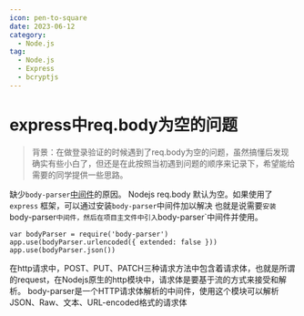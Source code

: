 ```yaml
---
icon: pen-to-square
date: 2023-06-12
category:
  - Node.js
tag:
  - Node.js
  - Express
  - bcryptjs
---
```


# express中req.body为空的问题
> 背景：在做登录验证的时候遇到了req.body为空的问题，虽然搞懂后发现确实有些小白了，但还是在此按照当初遇到问题的顺序来记录下，希望能给需要的同学提供一些思路。

缺少`body-parser`[中间件](https://cloud.tencent.com/product/tdmq?from_column=20065&from=20065)的原因。
Nodejs req.body 默认为空。如果使用了 `express` 框架，可以通过安装`body-parser`中间件加以解决
也就是说需要`安装`body-parser`中间件，然后在项目主文件中引入`body-parser`中间件并使用。

```
var bodyParser = require('body-parser')
app.use(bodyParser.urlencoded({ extended: false }))
app.use(bodyParser.json())
```

在http请求中，POST、PUT、PATCH三种请求方法中包含着请求体，也就是所谓的request，在Nodejs原生的http模块中，请求体是要基于流的方式来接受和解析。
body-parser是一个HTTP请求体解析的中间件，使用这个模块可以解析JSON、Raw、文本、URL-encoded格式的请求体